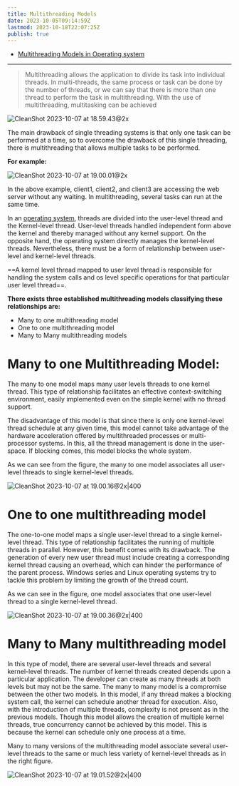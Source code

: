 ```yaml
---
title: Multithreading Models
date: 2023-10-05T09:14:59Z
lastmod: 2023-10-18T22:07:25Z
publish: true
---
```


* [Multithreading Models in Operating system](https://www.javatpoint.com/multithreading-models-in-operating-system)

---

> Multithreading allows the application to divide its task into individual threads. In multi-threads, the same process or task can be done by the number of threads, or we can say that there is more than one thread to perform the task in multithreading. With the use of multithreading, multitasking can be achieved

​![CleanShot 2023-10-07 at 18.59.43@2x](Multithreading%20Models.png)​

The main drawback of single threading systems is that only one task can be performed at a time, so to overcome the drawback of this single threading, there is multithreading that allows multiple tasks to be performed.

**For example:**

​![CleanShot 2023-10-07 at 19.00.01@2x](Multithreading%20Models-1.png)​

In the above example, client1, client2, and client3 are accessing the web server without any waiting. In multithreading, several tasks can run at the same time.

In an [operating system](https://www.javatpoint.com/os-tutorial), threads are divided into the user-level thread and the Kernel-level thread. User-level threads handled independent form above the kernel and thereby managed without any kernel support. On the opposite hand, the operating system directly manages the kernel-level threads. Nevertheless, there must be a form of relationship between user-level and kernel-level threads.

==A kernel level thread mapped to user level thread is responsible for handling the system calls and os level specific operations for that particular user level thread==.

**There exists three established multithreading models classifying these relationships are:**

* Many to one multithreading model
* One to one multithreading model
* Many to Many multithreading models

# Many to one Multithreading Model:

The many to one model maps many user levels threads to one kernel thread. This type of relationship facilitates an effective context-switching environment, easily implemented even on the simple kernel with no thread support.

The disadvantage of this model is that since there is only one kernel-level thread schedule at any given time, this model cannot take advantage of the hardware acceleration offered by multithreaded processes or multi-processor systems. In this, all the thread management is done in the user-space. If blocking comes, this model blocks the whole system.

As we can see from the figure, the many to one model associates all user-level threads to single kernel-level threads.

​![CleanShot 2023-10-07 at 19.00.16@2x|400](Multithreading%20Models-2.png)​

# One to one multithreading model

The one-to-one model maps a single user-level thread to a single kernel-level thread. This type of relationship facilitates the running of multiple threads in parallel. However, this benefit comes with its drawback. The generation of every new user thread must include creating a corresponding kernel thread causing an overhead, which can hinder the performance of the parent process. Windows series and Linux operating systems try to tackle this problem by limiting the growth of the thread count.

As we can see in the figure, one model associates that one user-level thread to a single kernel-level thread.

![CleanShot 2023-10-07 at 19.00.36@2x|400](Multithreading%20Models-3.png)

# Many to Many multithreading model

In this type of model, there are several user-level threads and several kernel-level threads. The number of kernel threads created depends upon a particular application. The developer can create as many threads at both levels but may not be the same. The many to many model is a compromise between the other two models. In this model, if any thread makes a blocking system call, the kernel can schedule another thread for execution. Also, with the introduction of multiple threads, complexity is not present as in the previous models. Though this model allows the creation of multiple kernel threads, true concurrency cannot be achieved by this model. This is because the kernel can schedule only one process at a time.

Many to many versions of the multithreading model associate several user-level threads to the same or much less variety of kernel-level threads as in the right figure.

​![CleanShot 2023-10-07 at 19.01.52@2x|400](Multithreading%20Models-4.png)​
